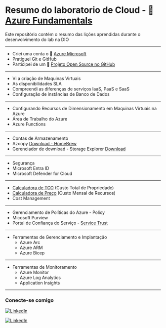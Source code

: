 # Resumo do laboratorio de Cloud - 🔗 [Azure Fundamentals](https://www.dio.me/bootcamp/microsoft-azure-essentials)
Este repositório contém o resumo das lições aprendidas durante o desenvolvimento do lab na DIO

---
- Criei uma conta o 🔗 [Azure Microsoft](https://azure.microsoft.com/pt-br/pricing/purchase-options/azure-account/)
- Pratiguei Git e GitHub
- Participei de um 🔗 [Projeto Open Source no GitHub](https://github.com/assisberlanda/dio-lab-open-source)
---
- Vi a criação de Maquinas Virtuais
- As disponibilidades SLA
- Compreendi as diferenças de serviços IaaS, PaaS e SaaS
- Configuração de instâncias de Banco de Dados
---
- Configurando Recursos de Dimensionamento em Maquinas Virtuais na Azure
- Área de Trabalho do Azure
- Azure Functions
---
- Contas de Armazenamento
- Azcopy [Download - HomeBrew](https://formulae.brew.sh/formula/azcopy)
- Gerenciador de download - Storage Explorer [Download](https://azure.microsoft.com/pt-br/products/storage/storage-explorer)
---
- Segurança
- Microsoft Entra ID
- Microsoft Defender for Cloud
---
- [Calculadora de TCO](https://azure.microsoft.com/pt-br/pricing/tco/calculator/) (Custo Total de Propriedade)
- [Calculadora de Preço](https://azure.microsoft.com/pt-br/pricing/calculator/) (Custo Mensal de Recursos)
- Cost Management
---
- Gerenciamento de Políticas do Azure - Policy
- Micosoft Purview
- Portal de Confiança do Serviço - [Service Trust](https://servicetrust.microsoft.com/)
---
- Ferramentas de Gerenciamento e Implantação
  - Azure Arc
  - Azure ARM
  - Azure Bicep
---
- Ferramentas de Monitoramento
  - Azure Monitor
  - Azure Log Analytics
  - Application Insights
---

### Conecte-se comigo
[![LinkedIn](https://img.shields.io/badge/LinkedIn-0077B5?style=for-the-badge&logo=linkedin&logoColor=white)](https://www.linkedin.com/in/assismedeiros/)

[![LinkedIn](https://img.shields.io/badge/Meu_Artigo-000?style=for-the-badge&logo=react&logoColor=red)](https://medium.com/@berlanda.medeiros/ti-para-iniciantes-voc%C3%AA-sabe-por-onde-come%C3%A7ar-5ff8586d8112)

